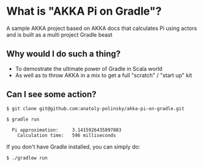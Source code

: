 # What is "AKKA Pi on Gradle"?

A sample AKKA project based on AKKA docs that calculates Pi using actors and is built as a multi project Gradle beast

## Why would I do such a thing?

+ To demostrate the ultimate power of Gradle in Scala world
+ As well as to throw AKKA in a mix to get a full "scratch" / "start up" kit

## Can I see some action?

```
$ git clone git@github.com:anatoly-polinsky/akka-pi-on-gradle.git
```

```
$ gradle run

  Pi approximation: 	3.1415926435897883
	Calculation time: 	596 milliseconds
```

If you don't have Gradle installed, you can simply do:

```
$ ./gradlew run
```

